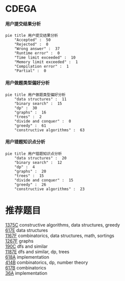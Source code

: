 # CDEGA

<!-- tabs:start -->



#### **用户提交结果分析**

```mermaid
pie title 用户提交结果分析
    "Accepted" :  50
    "Rejected" :  0
    "Wrong answer" :  37
    "Runtime error" :  0
    "Time limit exceeded" :  10
    "Memory limit exceeded" :  1
    "Compilation error" :  1
    "Partial" :  0
```

#### **用户做题类型偏好分析**

```mermaid
pie title 用户做题类型偏好分析
    "data structures" :  11
    "binary search" :  15
    "dp" :  30
    "graphs" :  16
    "trees" :  2
    "divide and conquer" :  0
    "greedy" :  61
    "constructive algorithms" :  63
```
#### **用户错题知识点分析**

```mermaid
pie title 用户错题知识点分析
    "data structures" :  20
    "binary search" :  12
    "dp" :  4
    "graphs" :  20
    "trees" :  15
    "divide and conquer" :  15
    "greedy" :  26
    "constructive algorithms" :  23
```



<!-- tabs:end -->
# 推荐题目
[1375C](https://codeforces.com/contest/1375/problem/C)		constructive algorithms,
                        data structures,
                        greedy		  
[617E](https://codeforces.com/contest/617/problem/E)		data structures		  
[1167F](https://codeforces.com/contest/1167/problem/F)		combinatorics,
                        data structures,
                        math,
                        sortings		  
[1267F](https://codeforces.com/contest/1267/problem/F)		graphs		  
[190C](https://codeforces.com/contest/190/problem/C)		dfs and similar		  
[1187E](https://codeforces.com/contest/1187/problem/E)		dfs and similar,
                        dp,
                        trees		  
[618A](https://codeforces.com/contest/618/problem/A)		implementation		  
[414B](https://codeforces.com/contest/414/problem/B)		combinatorics,
                        dp,
                        number theory		  
[617B](https://codeforces.com/contest/617/problem/B)		combinatorics		  
[36A](https://codeforces.com/contest/36/problem/A)		implementation		  
